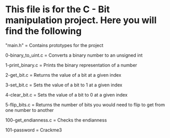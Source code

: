 # This file is for the C - Bit manipulation project. Here you will find the following

"main.h" = Contains prototypes for the project

0-binary_to_uint.c  = Converts a binary number to an unsigned int

1-print_binary.c = Prints the binary representation of a number

2-get_bit.c = Returns the value of a bit at a given index

3-set_bit.c = Sets the value of a bit to 1 at a given index

4-clear_bit.c  = Sets the value of a bit to 0 at a given index

5-flip_bits.c =  Returns the number of bits you would need to flip to get from one number to another

100-get_endianness.c  = Checks the endianness

101-password  = Crackme3


